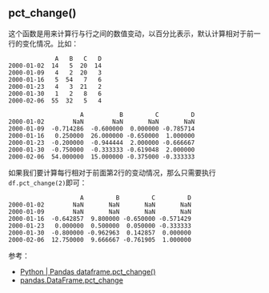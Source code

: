 ## pct_change()

这个函数是用来计算行与行之间的数值变动，以百分比表示，默认计算相对于前一行的变化情况。比如：

```
             A   B   C   D
2000-01-02  14   5  20  14
2000-01-09   4   2  20   3
2000-01-16   5  54   7   6
2000-01-23   4   3  21   2
2000-01-30   1   2   8   6
2000-02-06  55  32   5   4

                    A          B         C         D
2000-01-02        NaN        NaN       NaN       NaN
2000-01-09  -0.714286  -0.600000  0.000000 -0.785714
2000-01-16   0.250000  26.000000 -0.650000  1.000000
2000-01-23  -0.200000  -0.944444  2.000000 -0.666667
2000-01-30  -0.750000  -0.333333 -0.619048  2.000000
2000-02-06  54.000000  15.000000 -0.375000 -0.333333
```

如果我们要计算每行相对于前面第2行的变动情况，那么只需要执行`df.pct_change(2)`即可：

```
                    A         B         C         D
2000-01-02        NaN       NaN       NaN       NaN
2000-01-09        NaN       NaN       NaN       NaN
2000-01-16  -0.642857  9.800000 -0.650000 -0.571429
2000-01-23   0.000000  0.500000  0.050000 -0.333333
2000-01-30  -0.800000 -0.962963  0.142857  0.000000
2000-02-06  12.750000  9.666667 -0.761905  1.000000
```

参考：

- [Python | Pandas dataframe.pct_change()](https://www.geeksforgeeks.org/python-pandas-dataframe-pct_change/)
- [pandas.DataFrame.pct_change](https://pandas.pydata.org/pandas-docs/stable/reference/api/pandas.DataFrame.pct_change.html)
